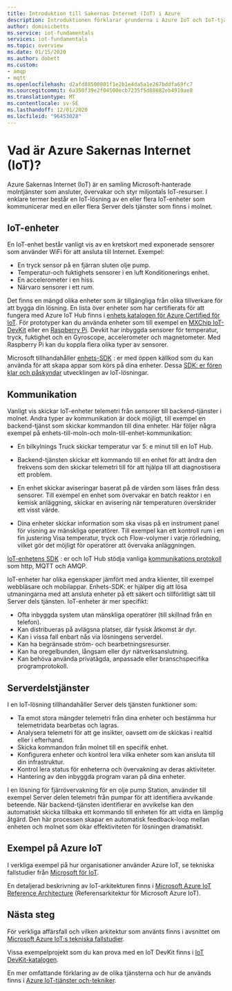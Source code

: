 ```yaml
---
title: Introduktion till Sakernas Internet (IoT) i Azure
description: Introduktionen förklarar grunderna i Azure IoT och IoT-tjänster, och innehåller exempel som kan illustrera användningen av IoT.
author: dominicbetts
ms.service: iot-fundamentals
services: iot-fundamentals
ms.topic: overview
ms.date: 01/15/2020
ms.author: dobett
ms.custom:
- amqp
- mqtt
ms.openlocfilehash: d2afd88500801f1e2b1e4da5a1e267bddfa69fc7
ms.sourcegitcommit: 6a350f39e2f04500ecb7235f5d88682eb4910ae8
ms.translationtype: MT
ms.contentlocale: sv-SE
ms.lasthandoff: 12/01/2020
ms.locfileid: "96453028"
---
```

# <a name="what-is-azure-internet-of-things-iot"></a>Vad är Azure Sakernas Internet (IoT)?

Azure Sakernas Internet (IoT) är en samling Microsoft-hanterade molntjänster som ansluter, övervakar och styr miljontals IoT-resurser. I enklare termer består en IoT-lösning av en eller flera IoT-enheter som kommunicerar med en eller flera Server dels tjänster som finns i molnet. 

## <a name="iot-devices"></a>IoT-enheter

En IoT-enhet består vanligt vis av en kretskort med exponerade sensorer som använder WiFi för att ansluta till Internet. Exempel:

* En tryck sensor på en fjärran sluten olje pump.
* Temperatur-och fuktighets sensorer i en luft Konditionerings enhet.
* En accelerometer i en hiss.
* Närvaro sensorer i ett rum.

Det finns en mängd olika enheter som är tillgängliga från olika tillverkare för att bygga din lösning. En lista över enheter som har certifierats för att fungera med Azure IoT Hub finns i [enhets katalogen för Azure Certified för IoT](https://catalog.azureiotsolutions.com/alldevices). För prototyper kan du använda enheter som till exempel en [MXChip IoT-DevKit](https://microsoft.github.io/azure-iot-developer-kit/) eller en [Raspberry Pi](https://www.raspberrypi.org/). Devkit har inbyggda sensorer för temperatur, tryck, fuktighet och en Gyroscope, accelerometer och magnetometer. Med Raspberry Pi kan du koppla flera olika typer av sensorer. 

Microsoft tillhandahåller [enhets-SDK](../iot-hub/iot-hub-devguide-sdks.md) : er med öppen källkod som du kan använda för att skapa appar som körs på dina enheter. Dessa [SDK: er fören klar och påskyndar](https://azure.microsoft.com/blog/benefits-of-using-the-azure-iot-sdks-in-your-azure-iot-solution/) utvecklingen av IoT-lösningar.

## <a name="communication"></a>Kommunikation

Vanligt vis skickar IoT-enheter telemetri från sensorer till backend-tjänster i molnet. Andra typer av kommunikation är dock möjligt, till exempel en backend-tjänst som skickar kommandon till dina enheter. Här följer några exempel på enhets-till-moln-och moln-till-enhet-kommunikation:

* En bilkylnings Truck skickar temperatur var 5: e minut till en IoT Hub. 

* Backend-tjänsten skickar ett kommando till en enhet för att ändra den frekvens som den skickar telemetri till för att hjälpa till att diagnostisera ett problem. 

* En enhet skickar aviseringar baserat på de värden som läses från dess sensorer. Till exempel en enhet som övervakar en batch reaktor i en kemisk anläggning, skickar en avisering när temperaturen överskrider ett visst värde.

* Dina enheter skickar information som ska visas på en instrument panel för visning av mänskliga operatörer. Till exempel kan ett kontroll rum i en fin justering Visa temperatur, tryck och Flow-volymer i varje rörledning, vilket gör det möjligt för operatörer att övervaka anläggningen. 

[IoT-enhetens SDK](../iot-hub/iot-hub-devguide-sdks.md) : er och IoT Hub stödja vanliga [kommunikations protokoll](../iot-hub/iot-hub-devguide-protocols.md) som http, MQTT och AMQP.

IoT-enheter har olika egenskaper jämfört med andra klienter, till exempel webbläsare och mobilappar. Enhets-SDK: er hjälper dig att lösa utmaningarna med att ansluta enheter på ett säkert och tillförlitligt sätt till Server dels tjänsten.  IoT-enheter är mer specifikt:

* Ofta inbyggda system utan mänskliga operatörer (till skillnad från en telefon).
* Kan distribueras på avlägsna platser, där fysisk åtkomst är dyr.
* Kan i vissa fall enbart nås via lösningens serverdel.
* Kan ha begränsade ström- och bearbetningsresurser.
* Kan ha oregelbunden, långsam eller dyr nätverksanslutning.
* Kan behöva använda privatägda, anpassade eller branschspecifika programprotokoll.

## <a name="back-end-services"></a>Serverdelstjänster 

I en IoT-lösning tillhandahåller Server dels tjänsten funktioner som:

* Ta emot stora mängder telemetri från dina enheter och bestämma hur telemetridata bearbetas och lagras.
* Analysera telemetri för att ge insikter, oavsett om de skickas i realtid eller i efterhand.
* Skicka kommandon från molnet till en specifik enhet. 
* Konfigurera enheter och kontrol lera vilka enheter som kan ansluta till din infrastruktur.
* Kontrol lera status för enheterna och övervakning av deras aktiviteter.
* Hantering av den inbyggda program varan på dina enheter.

I en lösning för fjärrövervakning för en olje pump Station, använder till exempel Server delen telemetri från pumpar för att identifiera avvikande beteende. När backend-tjänsten identifierar en avvikelse kan den automatiskt skicka tillbaka ett kommando till enheten för att vidta en lämplig åtgärd. Den här processen skapar en automatisk feedback-loop mellan enheten och molnet som ökar effektiviteten för lösningen dramatiskt.

## <a name="azure-iot-examples"></a>Exempel på Azure IoT

I verkliga exempel på hur organisationer använder Azure IoT, se tekniska fallstudier från [Microsoft för IoT](https://microsoft.github.io/techcasestudies/#technology=IoT&sortBy=featured). 

En detaljerad beskrivning av IoT-arkitekturen finns i [Microsoft Azure IoT Reference Architecture](/azure/architecture/reference-architectures/iot) (Referensarkitektur för Microsoft Azure IoT).

## <a name="next-steps"></a>Nästa steg

För verkliga affärsfall och vilken arkitektur som använts finns i avsnittet om [Microsoft Azure IoT:s tekniska fallstudier](https://microsoft.github.io/techcasestudies/#technology=IoT&sortBy=featured).

Vissa exempelprojekt som du kan prova med en IoT DevKit finns i [IoT DevKit-katalogen](https://microsoft.github.io/azure-iot-developer-kit/docs/projects/). 

En mer omfattande förklaring av de olika tjänsterna och hur de används finns i [Azure IoT-tjänster och-tekniker](iot-services-and-technologies.md).
